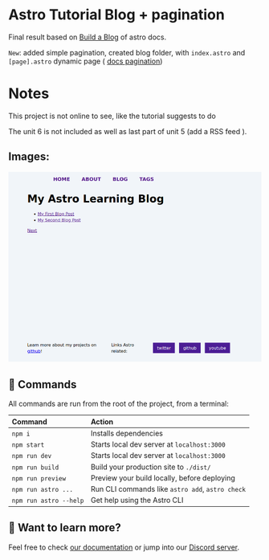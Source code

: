 # Astro Tutorial Blog + pagination

Final result based on [Build a Blog](https://docs.astro.build/en/tutorial/0-introduction/) of astro docs.

`New`: added simple pagination, created blog folder, with `index.astro` and `[page].astro` dynamic page ( [docs pagination](https://docs.astro.build/en/core-concepts/routing/#pagination))

# Notes

This project is not online to see, like the tutorial suggests to do

The unit 6 is not included as well as last part of unit 5 (add a RSS feed ).

## Images:

![Blog](blog.png)

## 🧞 Commands

All commands are run from the root of the project, from a terminal:

| Command                | Action                                           |
| :--------------------- | :----------------------------------------------- |
| `npm i`                | Installs dependencies                            |
| `npm start`            | Starts local dev server at `localhost:3000`      |
| `npm run dev`          | Starts local dev server at `localhost:3000`      |
| `npm run build`        | Build your production site to `./dist/`          |
| `npm run preview`      | Preview your build locally, before deploying     |
| `npm run astro ...`    | Run CLI commands like `astro add`, `astro check` |
| `npm run astro --help` | Get help using the Astro CLI                     |

## 👀 Want to learn more?

Feel free to check [our documentation](https://docs.astro.build) or jump into our [Discord server](https://astro.build/chat).

